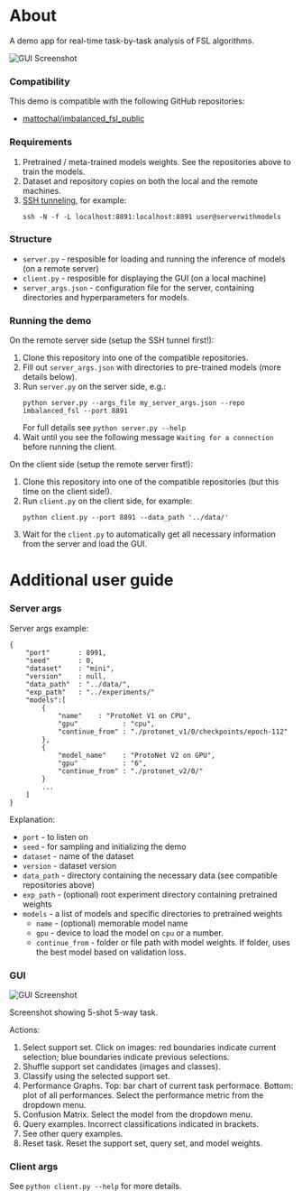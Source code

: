 # About

A demo app for real-time task-by-task analysis of FSL algorithms. 

![GUI Screenshot](https://github.com/mattochal/demo_fsl_dev/blob/master/demo.gif?raw=true)

### Compatibility
This demo is compatible with the following GitHub repositories:
* [mattochal/imbalanced_fsl_public](https://github.com/mattochal/imbalanced_fsl_public)

### Requirements

1. Pretrained / meta-trained models weights. See the repositories above to train the models.
2. Dataset and repository copies on both the local and the remote machines.
3. [SSH tunneling](https://www.ssh.com/ssh/tunneling/), for example: 
    ```
    ssh -N -f -L localhost:8891:localhost:8891 user@serverwithmodels
    ```

### Structure

* ```server.py``` - resposible for loading and running the inference of models (on a remote server)
* ```client.py``` - resposible for displaying the GUI (on a local machine)
* ```server_args.json``` - configuration file for the server, containing directories and hyperparameters for models.


### Running the demo

On the remote server side (setup the SSH tunnel first!):
 1. Clone this repository into one of the compatible repositories.
 2. Fill out ```server_args.json``` with directories to pre-trained models (more details below). 
 3. Run ```server.py``` on the server side, e.g.:
    ```
    python server.py --args_file my_server_args.json --repo imbalanced_fsl --port 8891
    ```
    For full details see ```python server.py --help```
 4. Wait until you see the following message ```Waiting for a connection``` before running the client. 


On the client side (setup the remote server first!):
 1. Clone this repository into one of the compatible repositories (but this time on the client side!).
 2. Run ```client.py``` on the client side, for example:
    ```
    python client.py --port 8891 --data_path '../data/'
    ```
 3. Wait for the ```client.py``` to automatically get all necessary information from the server and load the GUI.


# Additional user guide

### Server args

Server args example:
```
{
    "port"       : 8991,
    "seed"       : 0,
    "dataset"    : "mini",
    "version"    : null,
    "data_path"  : "../data/",
    "exp_path"   : "../experiments/"
    "models":[
        {
            "name"    : "ProtoNet V1 on CPU",
            "gpu"           : "cpu",
            "continue_from" : "./protonet_v1/0/checkpoints/epoch-112"
        },
        {
            "model_name"    : "ProtoNet V2 on GPU",
            "gpu"           : "6",
            "continue_from" : "./protonet_v2/0/"
        }
        ...
    ]
}
```
Explanation:
 * ```port``` - to listen on
 * ```seed``` - for sampling and initializing the demo
 * ```dataset``` - name of the dataset
 * ```version``` - dataset version
 * ```data_path``` - directory containing the necessary data (see compatible repositories above)
 * ```exp_path``` - (optional) root experiment directory containing pretrained weights
 * ```models``` -  a list of models and specific directories to pretrained weights
    - ```name``` - (optional) memorable model name
    - ```gpu``` - device to load the model on ```cpu``` or a number. 
    - ```continue_from``` - folder or file path with model weights. If folder, uses the best model based on validation loss.

### GUI

![GUI Screenshot](https://github.com/mattochal/demo_fsl_dev/blob/master/screenshot.jpg?raw=true)

Screenshot showing 5-shot 5-way task. 

Actions:
1. Select support set. Click on images: red boundaries indicate current selection; blue boundaries indicate previous selections.
2. Shuffle support set candidates (images and classes).
3. Classify using the selected support set.
4. Performance Graphs. Top: bar chart of current task performace. Bottom: plot of all performances. Select the performance metric from the dropdown menu.
5. Confusion Matrix. Select the model from the dropdown menu. 
6. Query examples. Incorrect classifications indicated in brackets.
7. See other query examples.
8. Reset task. Reset the support set, query set, and model weights. 

### Client args

See ```python client.py --help``` for more details.

